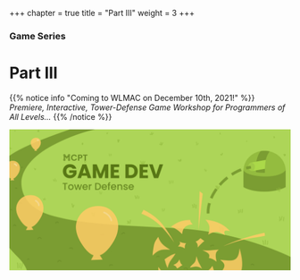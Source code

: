 +++
chapter = true
title = "Part III"
weight = 3
+++

### Game Series
# Part III

{{% notice info "Coming to WLMAC on December 10th, 2021!" %}}
*Premiere, Interactive, Tower-Defense Game Workshop for Programmers of All Levels...*
{{% /notice %}}

![Banner](/img/Game_Dev_Banner.png)